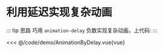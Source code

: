# 利用延迟实现复杂动画
::: tip 思路
巧用 `animation-delay` 负数实现复杂动画，上代码:
:::

<<< @/code/demo/AnimationByDelay.vue{vue}


<script setup>
  import AnimationByDelay from '../code/demo/AnimationByDelay.vue'
</script>
<AnimationByDelay />
